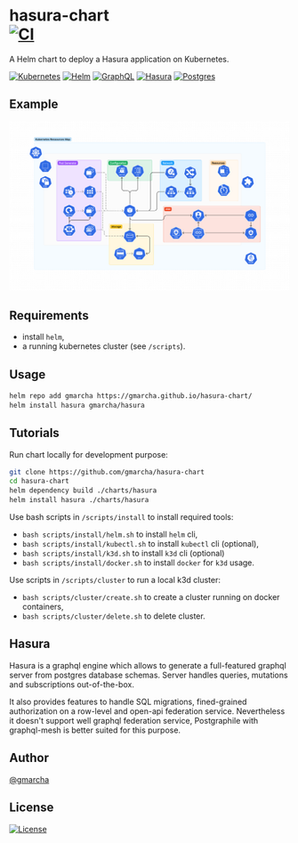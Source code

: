 # hasura-chart <br> [![CI](https://github.com/gmarcha/hasura-chart/actions/workflows/ci.yaml/badge.svg)](https://github.com/gmarcha/hasura-chart/actions/workflows/ci.yaml)

A Helm chart to deploy a Hasura application on Kubernetes.

[![Kubernetes](https://img.shields.io/badge/kubernetes-%23326ce5.svg?style=for-the-badge&logo=kubernetes&logoColor=white)](https://kubernetes.io/docs/home/)
[![Helm](https://img.shields.io/badge/helm-%23267a9e.svg?style=for-the-badge&logo=helm&logoColor=white)](https://helm.sh/docs/)
[![GraphQL](https://img.shields.io/badge/-GraphQL-E10098?style=for-the-badge&logo=graphql&logoColor=white)](https://graphql.org/learn/)
[![Hasura](https://img.shields.io/badge/Hasura-%231eb5d4.svg?style=for-the-badge&logo=graphql&logoColor=white)](https://hasura.io/docs/latest/index/)
[![Postgres](https://img.shields.io/badge/postgres-%23316192.svg?style=for-the-badge&logo=postgresql&logoColor=white)](https://www.postgresql.org/docs/current/index.html)

## Example

[![Landing page](.github/assets/kubernetes-resources.png)](https://gmarcha.github.io/hasura-chart/ )

## Requirements

- install `helm`,
- a running kubernetes cluster (see `/scripts`).

## Usage

```bash
helm repo add gmarcha https://gmarcha.github.io/hasura-chart/
helm install hasura gmarcha/hasura
```

## Tutorials

Run chart locally for development purpose:
```bash
git clone https://github.com/gmarcha/hasura-chart
cd hasura-chart
helm dependency build ./charts/hasura
helm install hasura ./charts/hasura
```

Use bash scripts in `/scripts/install` to install required tools:
- `bash scripts/install/helm.sh` to install `helm` cli,
- `bash scripts/install/kubectl.sh` to install `kubectl` cli (optional),
- `bash scripts/install/k3d.sh` to install `k3d` cli (optional)
- `bash scripts/install/docker.sh` to install `docker` for `k3d` usage.

Use scripts in `/scripts/cluster` to run a local k3d cluster:
- `bash scripts/cluster/create.sh` to create a cluster running on docker containers,
- `bash scripts/cluster/delete.sh` to delete cluster.

## Hasura

Hasura is a graphql engine which allows to generate a full-featured graphql server from postgres database schemas. Server handles queries, mutations and subscriptions out-of-the-box.

It also provides features to handle SQL migrations, fined-grained authorization on a row-level and open-api federation service. Nevertheless it doesn't support well graphql federation service, Postgraphile with graphql-mesh is better suited for this purpose.

## Author

[@gmarcha](https://github.com/gmarcha)

## License

[![License](https://img.shields.io/badge/License-Apache_2.0-blue.svg)](https://opensource.org/licenses/Apache-2.0)
